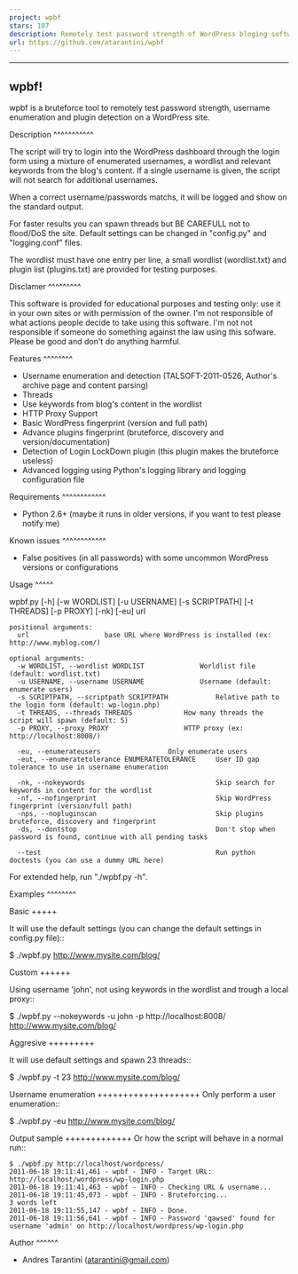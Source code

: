 ```yaml
---
project: wpbf
stars: 107
description: Remotely test password strength of WordPress bloging software
url: https://github.com/atarantini/wpbf
---
```


-----
wpbf!
-----

wpbf is a bruteforce tool to remotely test password strength, username enumeration and plugin detection on a WordPress site.

Description
^^^^^^^^^^^

The script will try to login into the WordPress dashboard through the login form using a mixture of
enumerated usernames, a wordlist and relevant keywords from the blog's content. If a single username is
given, the script will not search for additional usernames.

When a correct username/passwords matchs, it will be logged and show on the standard output.

For faster results you can spawn threads but BE CAREFULL not to flood/DoS the site. Default
settings can be changed in "config.py" and "logging.conf" files.

The wordlist must have one entry per line, a small wordlist (wordlist.txt) and plugin list (plugins.txt) are provided for testing purposes.

Disclamer
^^^^^^^^^

This software is provided for educational purposes and testing only: use it in your own sites or
with permission of the owner. I'm not responsible of what actions people decide to take using this
software. I'm not not responsible if someone do something against the law using this sofware. Please
be good and don't do anything harmful.

Features
^^^^^^^^

* Username enumeration and detection (TALSOFT-2011-0526, Author's archive page and content parsing)
* Threads
* Use keywords from blog's content in the wordlist
* HTTP Proxy Support
* Basic WordPress fingerprint (version and full path)
* Advance plugins fingerprint (bruteforce, discovery and version/documentation)
* Detection of Login LockDown plugin (this plugin makes the bruteforce useless)
* Advanced logging using Python's logging library and logging configuration file

Requirements
^^^^^^^^^^^^

* Python 2.6+ (maybe it runs in older versions, if you want to test please notify me)

Known issues
^^^^^^^^^^^^
* False positives (in all passwords) with some uncommon WordPress versions or configurations

Usage
^^^^^

wpbf.py [-h] [-w WORDLIST] [-u USERNAME] [-s SCRIPTPATH] [-t THREADS] [-p PROXY] [-nk] [-eu] url

	positional arguments:
	  url                   base URL where WordPress is installed (ex: http://www.myblog.com/)

	optional arguments:
	  -w WORDLIST, --wordlist WORDLIST		        Worldlist file (default: wordlist.txt)
	  -u USERNAME, --username USERNAME		        Username (default: enumerate users)
	  -s SCRIPTPATH, --scriptpath SCRIPTPATH	        Relative path to the login form (default: wp-login.php)
	  -t THREADS, --threads THREADS		        How many threads the script will spawn (default: 5)
	  -p PROXY, --proxy PROXY			        HTTP proxy (ex: http://localhost:8008/)

	  -eu, --enumerateusers			        Only enumerate users
	  -eut, --enumeratetolerance ENUMERATETOLERANCE		User ID gap tolerance to use in username enumeration

	  -nk, --nokeywords                                 Skip search for keywords in content for the wordlist
	  -nf, --nofingerprint                              Skip WordPress fingerprint (version/full path)
	  -nps, --nopluginscan                              Skip plugins bruteforce, discovery and fingerprint
	  -ds, --dontstop                                   Don't stop when password is found, continue with all pending tasks

	  --test                                            Run python doctests (you can use a dummy URL here)

For extended help, run "./wpbf.py -h".

Examples
^^^^^^^^

Basic
+++++

It will use the default settings (you can change the default settings in config.py file)::

$ ./wpbf.py http://www.mysite.com/blog/

Custom
++++++

Using username 'john', not using keywords in the wordlist and trough a local proxy::

$ ./wpbf.py --nokeywords -u john -p http://localhost:8008/ http://www.mysite.com/blog/

Aggresive
+++++++++

It will use default settings and spawn 23 threads::

$ ./wpbf.py -t 23 http://www.mysite.com/blog/

Username enumeration
++++++++++++++++++++
Only perform a user enumeration::

$ ./wpbf.py -eu http://www.mysite.com/blog/

Output sample
+++++++++++++
Or how the script will behave in a normal run::

	$ ./wpbf.py http://localhost/wordpress/
	2011-06-18 19:11:41,461 - wpbf - INFO - Target URL: http://localhost/wordpress/wp-login.php
	2011-06-18 19:11:41,463 - wpbf - INFO - Checking URL & username...
	2011-06-18 19:11:45,073 - wpbf - INFO - Bruteforcing...
	3 words left
	2011-06-18 19:11:55,147 - wpbf - INFO - Done.
	2011-06-18 19:11:56,641 - wpbf - INFO - Password 'qawsed' found for username 'admin' on http://localhost/wordpress/wp-login.php

Author
^^^^^^

* Andres Tarantini (atarantini@gmail.com)


